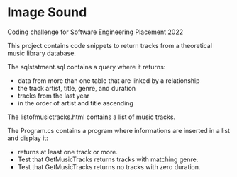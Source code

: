 # Image Sound
Coding challenge for Software Engineering Placement 2022

This project contains code snippets to return tracks from a theoretical music library database.

The sqlstatment.sql contains a query where it returns: 
* data from more than one table that are linked by a relationship
* the track artist, title, genre, and duration
* tracks from the last year
* in the order of artist and title ascending

The listofmusictracks.html contains a list of music tracks.

The Program.cs contains a program where informations are inserted in a list and display it: 
* returns at least one track or more.
* Test that GetMusicTracks returns tracks with matching genre.
* Test that GetMusicTracks returns no tracks with zero duration.